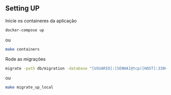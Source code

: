 ## Setting UP

Inicie os containeres da aplicação
```bash
docker-compose up
```
ou
```bash
make containers
```

Rode as migrações
```bash
migrate -path db/migration -database "[USUARIO]:[SENHA]@tcp([HOST]:3306)/[DATABASE]?parseTime=true" -verbose up
```
ou
```bash
make migrate_up_local
```